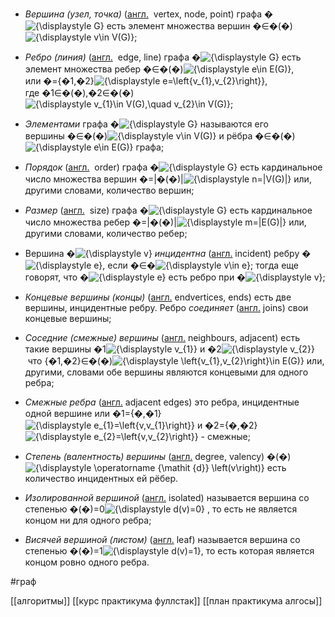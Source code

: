 - _Вершина (узел, точка)_ ([англ.](https://ru.wikipedia.org/wiki/%D0%90%D0%BD%D0%B3%D0%BB%D0%B8%D0%B9%D1%81%D0%BA%D0%B8%D0%B9_%D1%8F%D0%B7%D1%8B%D0%BA "Английский язык")  vertex, node, point) графа �![{\displaystyle G}](https://wikimedia.org/api/rest_v1/media/math/render/svg/f5f3c8921a3b352de45446a6789b104458c9f90b) есть элемент множества вершин �∈�(�)![{\displaystyle v\in V(G)}](https://wikimedia.org/api/rest_v1/media/math/render/svg/5b70c5b64af6a1b4350a662a7893ec687db95ba1);

- _Ребро (линия)_ ([англ.](https://ru.wikipedia.org/wiki/%D0%90%D0%BD%D0%B3%D0%BB%D0%B8%D0%B9%D1%81%D0%BA%D0%B8%D0%B9_%D1%8F%D0%B7%D1%8B%D0%BA "Английский язык")  edge, line) графа �![{\displaystyle G}](https://wikimedia.org/api/rest_v1/media/math/render/svg/f5f3c8921a3b352de45446a6789b104458c9f90b) есть элемент множества ребер �∈�(�)![{\displaystyle e\in E(G)}](https://wikimedia.org/api/rest_v1/media/math/render/svg/dcbe07e4cf5a71281984b081acaff2f4749f0856), или �={�1,�2}![{\displaystyle e=\left\{v_{1},v_{2}\right\}}](https://wikimedia.org/api/rest_v1/media/math/render/svg/b92d86e4d5b3aa72ce28949e0bee584245c36c70), где �1∈�(�),�2∈�(�)![{\displaystyle v_{1}\in V(G),\quad v_{2}\in V(G)}](https://wikimedia.org/api/rest_v1/media/math/render/svg/33f7fc8dc078415c2738517ddcfbdcb56779ccf5);

- _Элементами_ графа �![{\displaystyle G}](https://wikimedia.org/api/rest_v1/media/math/render/svg/f5f3c8921a3b352de45446a6789b104458c9f90b) называются его вершины �∈�(�)![{\displaystyle v\in V(G)}](https://wikimedia.org/api/rest_v1/media/math/render/svg/5b70c5b64af6a1b4350a662a7893ec687db95ba1) и рёбра �∈�(�)![{\displaystyle e\in E(G)}](https://wikimedia.org/api/rest_v1/media/math/render/svg/dcbe07e4cf5a71281984b081acaff2f4749f0856) графа;

- _Порядок_ ([англ.](https://ru.wikipedia.org/wiki/%D0%90%D0%BD%D0%B3%D0%BB%D0%B8%D0%B9%D1%81%D0%BA%D0%B8%D0%B9_%D1%8F%D0%B7%D1%8B%D0%BA "Английский язык")  order) графа �![{\displaystyle G}](https://wikimedia.org/api/rest_v1/media/math/render/svg/f5f3c8921a3b352de45446a6789b104458c9f90b) есть кардинальное число множества вершин �=|�(�)|![{\displaystyle n=|V(G)|}](https://wikimedia.org/api/rest_v1/media/math/render/svg/1d5a4b3d0c3521c9ca0765b4d35045c476c75916) или, другими словами, количество вершин;

- _Размер_ ([англ.](https://ru.wikipedia.org/wiki/%D0%90%D0%BD%D0%B3%D0%BB%D0%B8%D0%B9%D1%81%D0%BA%D0%B8%D0%B9_%D1%8F%D0%B7%D1%8B%D0%BA "Английский язык")  size) графа �![{\displaystyle G}](https://wikimedia.org/api/rest_v1/media/math/render/svg/f5f3c8921a3b352de45446a6789b104458c9f90b) есть кардинальное число множества ребер �=|�(�)|![{\displaystyle m=|E(G)|}](https://wikimedia.org/api/rest_v1/media/math/render/svg/c0d74ea7e8096177df15e828c7284d67545a3cef) или, другими словами, количество ребер;

- Вершина �![{\displaystyle v}](https://wikimedia.org/api/rest_v1/media/math/render/svg/e07b00e7fc0847fbd16391c778d65bc25c452597) _инцидентна_ ([англ.](https://ru.wikipedia.org/wiki/%D0%90%D0%BD%D0%B3%D0%BB%D0%B8%D0%B9%D1%81%D0%BA%D0%B8%D0%B9_%D1%8F%D0%B7%D1%8B%D0%BA "Английский язык") incident) ребру �![{\displaystyle e}](https://wikimedia.org/api/rest_v1/media/math/render/svg/cd253103f0876afc68ebead27a5aa9867d927467), если �∈�![{\displaystyle v\in e}](https://wikimedia.org/api/rest_v1/media/math/render/svg/12b5385a1553f5485371f6cb7a67376e10a448ec); тогда еще говорят, что �![{\displaystyle e}](https://wikimedia.org/api/rest_v1/media/math/render/svg/cd253103f0876afc68ebead27a5aa9867d927467) есть ребро при �![{\displaystyle v}](https://wikimedia.org/api/rest_v1/media/math/render/svg/e07b00e7fc0847fbd16391c778d65bc25c452597);

- _Концевые вершины (концы)_ ([англ.](https://ru.wikipedia.org/wiki/%D0%90%D0%BD%D0%B3%D0%BB%D0%B8%D0%B9%D1%81%D0%BA%D0%B8%D0%B9_%D1%8F%D0%B7%D1%8B%D0%BA "Английский язык") endvertices, ends) есть две вершины, инцидентные ребру. Ребро _соединяет_ ([англ.](https://ru.wikipedia.org/wiki/%D0%90%D0%BD%D0%B3%D0%BB%D0%B8%D0%B9%D1%81%D0%BA%D0%B8%D0%B9_%D1%8F%D0%B7%D1%8B%D0%BA "Английский язык") joins) свои концевые вершины;

- _Соседние (смежные) вершины_ ([англ.](https://ru.wikipedia.org/wiki/%D0%90%D0%BD%D0%B3%D0%BB%D0%B8%D0%B9%D1%81%D0%BA%D0%B8%D0%B9_%D1%8F%D0%B7%D1%8B%D0%BA "Английский язык") neighbours, adjacent) есть такие вершины �1![{\displaystyle v_{1}}](https://wikimedia.org/api/rest_v1/media/math/render/svg/98d33f5d498d528bd8c10edc8ac8c34347f32b3a) и �2![{\displaystyle v_{2}}](https://wikimedia.org/api/rest_v1/media/math/render/svg/eb04c423c2cb809c30cac725befa14ffbf4c85f3) что {�1,�2}∈�(�)![{\displaystyle \left\{v_{1},v_{2}\right\}\in E(G)}](https://wikimedia.org/api/rest_v1/media/math/render/svg/02c3d7d45a298ad98770f8adae8f4cf91e70ac15) или, другими, словами обе вершины являются концевыми для одного ребра;

- _Смежные ребра_ ([англ.](https://ru.wikipedia.org/wiki/%D0%90%D0%BD%D0%B3%D0%BB%D0%B8%D0%B9%D1%81%D0%BA%D0%B8%D0%B9_%D1%8F%D0%B7%D1%8B%D0%BA "Английский язык") adjacent edges) это ребра, инцидентные одной вершине или �1={�,�1}![{\displaystyle e_{1}=\left\{v,v_{1}\right\}}](https://wikimedia.org/api/rest_v1/media/math/render/svg/22c49aade177acee7f4422c13cd4b6d4da50de0b) и �2={�,�2}![{\displaystyle e_{2}=\left\{v,v_{2}\right\}}](https://wikimedia.org/api/rest_v1/media/math/render/svg/ce323a2a5e1523852051cbb184c505d207a9a8f7) - смежные;

- _Степень (валентность) вершины_ ([англ.](https://ru.wikipedia.org/wiki/%D0%90%D0%BD%D0%B3%D0%BB%D0%B8%D0%B9%D1%81%D0%BA%D0%B8%D0%B9_%D1%8F%D0%B7%D1%8B%D0%BA "Английский язык") degree, valency) �⁡(�)![{\displaystyle \operatorname {\mathit {d}} \left(v\right)}](https://wikimedia.org/api/rest_v1/media/math/render/svg/ddb47c450769c5f1eac17c13be2a07c9b7fba1bc) есть количество инцидентных ей рёбер.
- _Изолированной вершиной_ ([англ.](https://ru.wikipedia.org/wiki/%D0%90%D0%BD%D0%B3%D0%BB%D0%B8%D0%B9%D1%81%D0%BA%D0%B8%D0%B9_%D1%8F%D0%B7%D1%8B%D0%BA "Английский язык") isolated) называется вершина со степенью �(�)=0![{\displaystyle d(v)=0}](https://wikimedia.org/api/rest_v1/media/math/render/svg/e71feea9297e2b7bb5b3835a1820b42f715fdfc3) , то есть не является концом ни для одного ребра;

- _Висячей вершиной (листом)_ ([англ.](https://ru.wikipedia.org/wiki/%D0%90%D0%BD%D0%B3%D0%BB%D0%B8%D0%B9%D1%81%D0%BA%D0%B8%D0%B9_%D1%8F%D0%B7%D1%8B%D0%BA "Английский язык") leaf) называется вершина со степенью �(�)=1![{\displaystyle d(v)=1}](https://wikimedia.org/api/rest_v1/media/math/render/svg/62025511fdca05220604a3a5613ecf7c07e07665), то есть которая является концом ровно одного ребра.

#граф 

[[алгоритмы]]
[[курс практикума фуллстак]]
[[план практикума алгосы]]